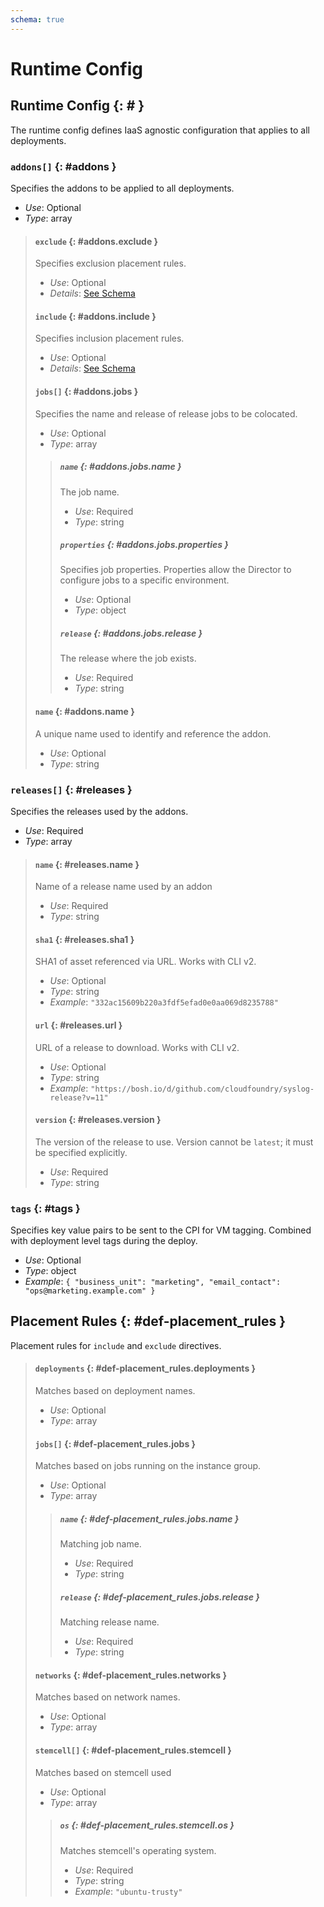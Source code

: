 ```yaml
---
schema: true
---
```


# Runtime Config

## Runtime Config {: # }

The runtime config defines IaaS agnostic configuration that applies to all deployments.

### `addons[]` {: #addons }

Specifies the addons to be applied to all deployments.

 * *Use*: Optional
 * *Type*: array

> #### `exclude` {: #addons.exclude }
> 
> Specifies exclusion placement rules.
> 
>  * *Use*: Optional
>  * *Details*: [See Schema](#def-placement_rules)
> 
> #### `include` {: #addons.include }
> 
> Specifies inclusion placement rules.
> 
>  * *Use*: Optional
>  * *Details*: [See Schema](#def-placement_rules)
> 
> #### `jobs[]` {: #addons.jobs }
> 
> Specifies the name and release of release jobs to be colocated.
> 
>  * *Use*: Optional
>  * *Type*: array
> 
> > ##### `name` {: #addons.jobs.name }
> > 
> > The job name.
> > 
> >  * *Use*: Required
> >  * *Type*: string
> > 
> > ##### `properties` {: #addons.jobs.properties }
> > 
> > Specifies job properties. Properties allow the Director to configure jobs to a specific environment.
> > 
> >  * *Use*: Optional
> >  * *Type*: object
> > 
> > 
> > ##### `release` {: #addons.jobs.release }
> > 
> > The release where the job exists.
> > 
> >  * *Use*: Required
> >  * *Type*: string
> > 
> 
> #### `name` {: #addons.name }
> 
> A unique name used to identify and reference the addon.
> 
>  * *Use*: Optional
>  * *Type*: string
> 

### `releases[]` {: #releases }

Specifies the releases used by the addons.

 * *Use*: Required
 * *Type*: array

> #### `name` {: #releases.name }
> 
> Name of a release name used by an addon
> 
>  * *Use*: Required
>  * *Type*: string
> 
> #### `sha1` {: #releases.sha1 }
> 
> SHA1 of asset referenced via URL. Works with CLI v2.
> 
>  * *Use*: Optional
>  * *Type*: string
>  * *Example*: `"332ac15609b220a3fdf5efad0e0aa069d8235788"`
> 
> #### `url` {: #releases.url }
> 
> URL of a release to download. Works with CLI v2.
> 
>  * *Use*: Optional
>  * *Type*: string
>  * *Example*: `"https://bosh.io/d/github.com/cloudfoundry/syslog-release?v=11"`
> 
> #### `version` {: #releases.version }
> 
> The version of the release to use. Version cannot be `latest`; it must be specified explicitly.
> 
>  * *Use*: Required
>  * *Type*: string
> 

### `tags` {: #tags }

Specifies key value pairs to be sent to the CPI for VM tagging. Combined with deployment level tags during the deploy.

 * *Use*: Optional
 * *Type*: object
 * *Example*: `{
  "business_unit": "marketing",
  "email_contact": "ops@marketing.example.com"
}`


## Placement Rules {: #def-placement_rules }

Placement rules for `include` and `exclude` directives.

> #### `deployments` {: #def-placement_rules.deployments }
> 
> Matches based on deployment names.
> 
>  * *Use*: Optional
>  * *Type*: array
> 
> #### `jobs[]` {: #def-placement_rules.jobs }
> 
> Matches based on jobs running on the instance group.
> 
>  * *Use*: Optional
>  * *Type*: array
> 
> > ##### `name` {: #def-placement_rules.jobs.name }
> > 
> > Matching job name.
> > 
> >  * *Use*: Required
> >  * *Type*: string
> > 
> > ##### `release` {: #def-placement_rules.jobs.release }
> > 
> > Matching release name.
> > 
> >  * *Use*: Required
> >  * *Type*: string
> > 
> 
> #### `networks` {: #def-placement_rules.networks }
> 
> Matches based on network names.
> 
>  * *Use*: Optional
>  * *Type*: array
> 
> #### `stemcell[]` {: #def-placement_rules.stemcell }
> 
> Matches based on stemcell used
> 
>  * *Use*: Optional
>  * *Type*: array
> 
> > ##### `os` {: #def-placement_rules.stemcell.os }
> > 
> > Matches stemcell's operating system.
> > 
> >  * *Use*: Required
> >  * *Type*: string
> >  * *Example*: `"ubuntu-trusty"`
> > 
> 
